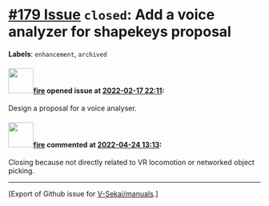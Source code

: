 # [\#179 Issue](https://github.com/V-Sekai/manuals/issues/179) `closed`: Add a voice analyzer for shapekeys proposal
**Labels**: `enhancement`, `archived`


#### <img src="https://avatars.githubusercontent.com/u/32321?u=c2e06a3d2b49a467aa907e54aa259516440267cc&v=4" width="50">[fire](https://github.com/fire) opened issue at [2022-02-17 22:11](https://github.com/V-Sekai/manuals/issues/179):

Design a proposal for a voice analyser.

#### <img src="https://avatars.githubusercontent.com/u/32321?u=c2e06a3d2b49a467aa907e54aa259516440267cc&v=4" width="50">[fire](https://github.com/fire) commented at [2022-04-24 13:13](https://github.com/V-Sekai/manuals/issues/179#issuecomment-1107839509):

Closing because not directly related to VR locomotion or networked object picking.


-------------------------------------------------------------------------------



[Export of Github issue for [V-Sekai/manuals](https://github.com/V-Sekai/manuals).]
